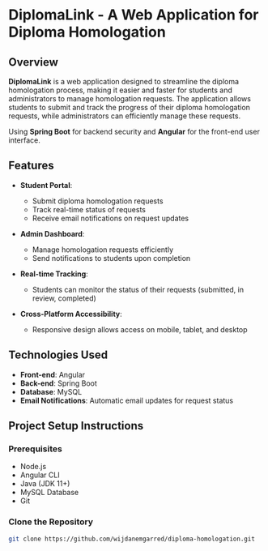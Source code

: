 # DiplomaLink - A Web Application for Diploma Homologation

## Overview
**DiplomaLink** is a web application designed to streamline the diploma homologation process, making it easier and faster for students and administrators to manage homologation requests. The application allows students to submit and track the progress of their diploma homologation requests, while administrators can efficiently manage these requests. 

Using **Spring Boot** for backend security and **Angular** for the front-end user interface.

## Features
- **Student Portal**: 
  - Submit diploma homologation requests
  - Track real-time status of requests
  - Receive email notifications on request updates

- **Admin Dashboard**:
  - Manage homologation requests efficiently
  - Send notifications to students upon completion

- **Real-time Tracking**:
  - Students can monitor the status of their requests (submitted, in review, completed)

- **Cross-Platform Accessibility**:
  - Responsive design allows access on mobile, tablet, and desktop

## Technologies Used
- **Front-end**: Angular
- **Back-end**: Spring Boot
- **Database**: MySQL
- **Email Notifications**: Automatic email updates for request status

## Project Setup Instructions

### Prerequisites
- Node.js
- Angular CLI
- Java (JDK 11+)
- MySQL Database
- Git

### Clone the Repository
```bash
git clone https://github.com/wijdanemgarred/diploma-homologation.git
